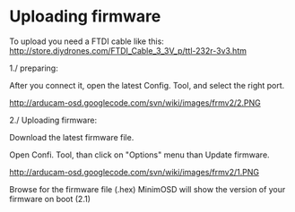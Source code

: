 # Uploading firmware #

To upload you need a FTDI cable like this: http://store.diydrones.com/FTDI_Cable_3_3V_p/ttl-232r-3v3.htm

1./  preparing:

After you connect it, open the latest Config. Tool, and select the right port.

http://arducam-osd.googlecode.com/svn/wiki/images/frmv2/2.PNG


2./  Uploading firmware:

Download the latest firmware file.

Open Confi. Tool, than click on "Options" menu than Update firmware.

http://arducam-osd.googlecode.com/svn/wiki/images/frmv2/1.PNG

Browse for the firmware file (.hex)
MinimOSD will show the version of your firmware on boot (2.1)